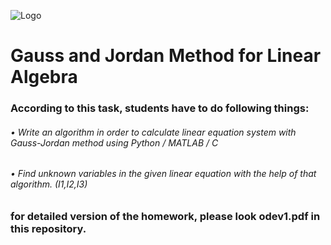 
![Logo](https://upload.wikimedia.org/wikipedia/commons/thumb/2/2f/Linear_subspaces_with_shading.svg/1200px-Linear_subspaces_with_shading.svg.png)

# Gauss and Jordan Method for Linear Algebra


### According to this task, students have to do following things: 
###### • Write an algorithm in order to calculate linear equation system with Gauss-Jordan method using Python / MATLAB / C
###### • Find unknown variables in the given linear equation with the help of that algorithm. (I1,I2,I3)


### for detailed version of the homework, please look odev1.pdf in this repository.


